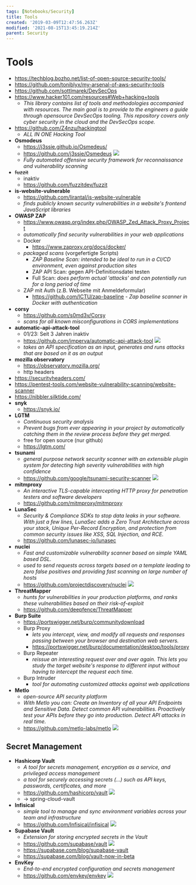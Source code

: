 ```yaml
---
tags: [Notebooks/Security]
title: Tools
created: '2019-03-09T12:47:56.263Z'
modified: '2021-08-15T13:45:19.214Z'
parent: Security
---
```


# Tools
- <https://techblog.bozho.net/list-of-open-source-security-tools/>
- <https://github.com/toniblyx/my-arsenal-of-aws-security-tools>
- <https://github.com/sottlmarek/DevSecOps>
- <https://www.hacker101.com/resources#Web+hacking+tools>
  - *This library contains list of tools and methodologies accompanied with resources. The main goal is to provide to the engineers a guide through opensource DevSecOps tooling. This repository covers only cyber security in the cloud and the DevSecOps scope.*
- <https://github.com/Z4nzu/hackingtool>
  - *ALL IN ONE Hacking Tool*
- **Osmodeus**
  - <https://j3ssie.github.io/Osmedeus/>
  - <https://github.com/j3ssie/Osmedeus> <img loading="lazy" src="https://img.shields.io/github/stars/j3ssie/Osmedeus?style=flat-square"/>
  - *Fully automated offensive security framework for reconnaissance and vulnerability scanning*
- ~~fuzzit~~
  - inaktiv 
  - <https://github.com/fuzzitdev/fuzzit>
- **is-website-vulnerable**
  - <https://github.com/lirantal/is-website-vulnerable>
  - *finds publicly known security vulnerabilities in a website's frontend JavaScript libraries*
- **OWASP ZAP**
  - <https://www.owasp.org/index.php/OWASP_Zed_Attack_Proxy_Project>
  - *automatically find security vulnerabilities in your web applications*
  - Docker
    - <https://www.zaproxy.org/docs/docker/> 
  - *packaged scans* (vorgefertigte Scripts)
    - *ZAP Baseline Scan: intended to be ideal to run in a CI/CD environment, even against production sites*
    - ZAP API Scan: gegen API-Definitionsdatei testen
    - Full Scan: *does perform actual 'attacks' and can potentially run for a long period of time*
  - ZAP mit Auth (z.B. Webseite mit Anmeldeformular)
    - <https://github.com/ICTU/zap-baseline> - *Zap baseline scanner in Docker with authentication*
- **corsy**
  - <https://github.com/s0md3v/Corsy>
  - *scans for all known misconfigurations in CORS implementations*
- **automatic-api-attack-tool**
  - 01/23: Seit 3 Jahren inaktiv 
  - <https://github.com/imperva/automatic-api-attack-tool> <img loading="lazy" src="https://img.shields.io/github/stars/imperva/automatic-api-attack-tool?style=flat-square"/>
  - *takes an API specification as an input, generates and runs attacks that are based on it as an output*
- **mozilla observatory**
  - <https://observatory.mozilla.org/>
  - http headers
- <https://securityheaders.com/>
- <https://pentest-tools.com/website-vulnerability-scanning/website-scanner>
- <https://nibbler.silktide.com/>
- **snyk**
  - <https://snyk.io/>
- **LGTM**
  - *Continuous security analysis*
  - *Prevent bugs from ever appearing in your project by automatically catching them in the review process before they get merged.*
  - free for open source (nur github)
  - <https://lgtm.com/>
- **tsunami**
  - *general purpose network security scanner with an extensible plugin system for detecting high severity vulnerabilities with high confidence*
  - <https://github.com/google/tsunami-security-scanner> <img loading="lazy" src="https://img.shields.io/github/stars/google/tsunami-security-scanner?style=flat-square"/>
- **mitmproxy**
  - *An interactive TLS-capable intercepting HTTP proxy for penetration testers and software developers*
  - <https://github.com/mitmproxy/mitmproxy>
- **LunaSec**
  - *Security & Compliance SDKs to stop data leaks in your software. With just a few lines, LunaSec adds a Zero Trust Architecture across your stack, Unique Per-Record Encryption, and protection from common security issues like XSS, SQL Injection, and RCE.*
  - <https://github.com/lunasec-io/lunasec>
- **nuclei**
  - *Fast and customizable vulnerability scanner based on simple YAML based DSL.*
  - *used to send requests across targets based on a template leading to zero false positives and providing fast scanning on large number of hosts*
  - <https://github.com/projectdiscovery/nuclei> <img loading="lazy" src="https://img.shields.io/github/stars/projectdiscovery/nuclei?style=flat-square"/>
- **ThreatMapper**
  - *hunts for vulnerabilities in your production platforms, and ranks these vulnerabilities based on their risk-of-exploit* 
  - <https://github.com/deepfence/ThreatMapper> 
- **Burp Suite**
  - <https://portswigger.net/burp/communitydownload>
  - Burp Proxy
    - *lets you intercept, view, and modify all requests and responses passing between your browser and destination web servers.*
    - <https://portswigger.net/burp/documentation/desktop/tools/proxy>
  - Burp Repeater
    - *reissue an interesting request over and over again. This lets you study the target website's response to different input without having to intercept the request each time.*
  - Burp Intruder
    - *tool for automating customized attacks against web applications*
- **Metlo**
  - *open-source API security platform*
  - *With Metlo you can: Create an Inventory of all your API Endpoints and Sensitive Data. Detect common API vulnerabilities. Proactively test your APIs before they go into production. Detect API attacks in real time.*
  - <https://github.com/metlo-labs/metlo> <img loading="lazy" src="https://img.shields.io/github/stars/metlo-labs/metlo?style=flat-square"/>

## Secret Management
- **Hashicorp Vault**
  - *A tool for secrets management, encryption as a service, and privileged access management*
  - *a tool for securely accessing secrets (...) such as API keys, passwords, certificates, and more*
  - <https://github.com/hashicorp/vault> <img loading="lazy" src="https://img.shields.io/github/stars/hashicorp/vault?style=flat-square"/> 
  - → spring-cloud-vault
- **Infisical**
  - *simple tool to manage and sync environment variables across your team and infrastructure* 
  - <https://github.com/Infisical/infisical> <img loading="lazy" src="https://img.shields.io/github/stars/Infisical/infisical?style=flat-square"/> 
- **Supabase Vault**
  - *Extension for storing encrypted secrets in the Vault* 
  - <https://github.com/supabase/vault> <img loading="lazy" src="https://img.shields.io/github/stars/supabase/vault?style=flat-square"/> 
  - <https://supabase.com/blog/supabase-vault> 
  - <https://supabase.com/blog/vault-now-in-beta> 
- **EnvKey**
  - *End-to-end encrypted configuration and secrets management* 
  - <https://github.com/envkey/envkey> <img loading="lazy" src="https://img.shields.io/github/stars/envkey/envkey?style=flat-square"/> 
